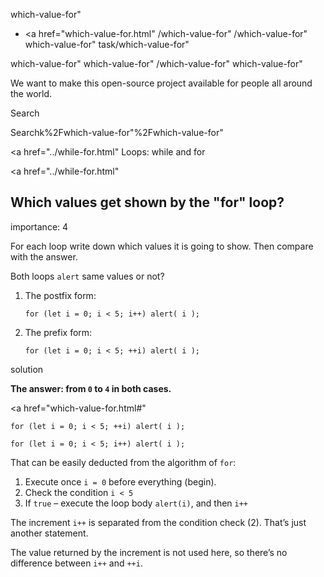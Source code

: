 which-value-for"

- <a href="which-value-for.html"
  /which-value-for"
  /which-value-for"
  which-value-for"
  task/which-value-for"

<!-- -->

which-value-for"
which-value-for"
/which-value-for"
which-value-for"

We want to make this open-source project available for people all around the world.

Search

Searchk%2Fwhich-value-for"%2Fwhich-value-for" </a>

<a href="../while-for.html" Loops: while and for</span></a>

<a href="../while-for.html"

## Which values get shown by the "for" loop?

<span class="task__importance" title="How important is the task, from 1 to 5">importance: 4</span>

For each loop write down which values it is going to show. Then compare with the answer.

Both loops `alert` same values or not?

1.  The postfix form:

        for (let i = 0; i < 5; i++) alert( i );

2.  The prefix form:

        for (let i = 0; i < 5; ++i) alert( i );

solution

**The answer: from `0` to `4` in both cases.**

<a href="which-value-for.html#"
<a href="which-value-for.html#" class="toolbar__button toolbar__button_edit" title="open in sandbox"></a>

    for (let i = 0; i < 5; ++i) alert( i );

    for (let i = 0; i < 5; i++) alert( i );

That can be easily deducted from the algorithm of `for`:

1.  Execute once `i = 0` before everything (begin).
2.  Check the condition `i < 5`
3.  If `true` – execute the loop body `alert(i)`, and then `i++`

The increment `i++` is separated from the condition check (2). That’s just another statement.

The value returned by the increment is not used here, so there’s no difference between `i++` and `++i`.
